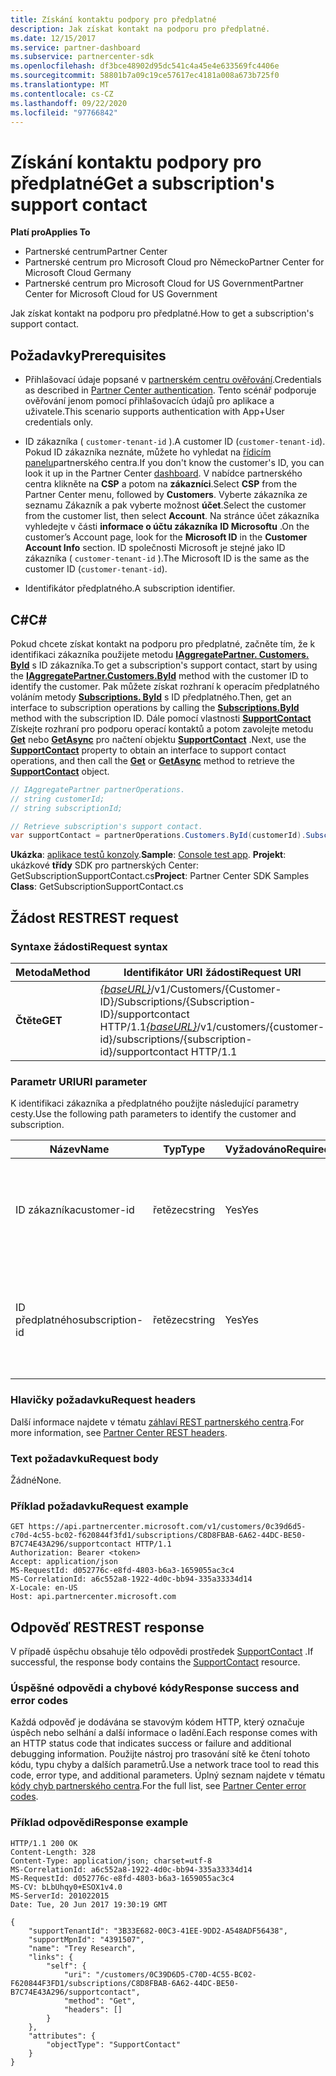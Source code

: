 ```yaml
---
title: Získání kontaktu podpory pro předplatné
description: Jak získat kontakt na podporu pro předplatné.
ms.date: 12/15/2017
ms.service: partner-dashboard
ms.subservice: partnercenter-sdk
ms.openlocfilehash: df3bce48902d95dc541c4a45e4e633569fc4406e
ms.sourcegitcommit: 58801b7a09c19ce57617ec4181a008a673b725f0
ms.translationtype: MT
ms.contentlocale: cs-CZ
ms.lasthandoff: 09/22/2020
ms.locfileid: "97766842"
---
```

# <a name="get-a-subscriptions-support-contact"></a><span data-ttu-id="0260f-103">Získání kontaktu podpory pro předplatné</span><span class="sxs-lookup"><span data-stu-id="0260f-103">Get a subscription's support contact</span></span>

<span data-ttu-id="0260f-104">**Platí pro**</span><span class="sxs-lookup"><span data-stu-id="0260f-104">**Applies To**</span></span>

- <span data-ttu-id="0260f-105">Partnerské centrum</span><span class="sxs-lookup"><span data-stu-id="0260f-105">Partner Center</span></span>
- <span data-ttu-id="0260f-106">Partnerské centrum pro Microsoft Cloud pro Německo</span><span class="sxs-lookup"><span data-stu-id="0260f-106">Partner Center for Microsoft Cloud Germany</span></span>
- <span data-ttu-id="0260f-107">Partnerské centrum pro Microsoft Cloud for US Government</span><span class="sxs-lookup"><span data-stu-id="0260f-107">Partner Center for Microsoft Cloud for US Government</span></span>

<span data-ttu-id="0260f-108">Jak získat kontakt na podporu pro předplatné.</span><span class="sxs-lookup"><span data-stu-id="0260f-108">How to get a subscription's support contact.</span></span>

## <a name="prerequisites"></a><span data-ttu-id="0260f-109">Požadavky</span><span class="sxs-lookup"><span data-stu-id="0260f-109">Prerequisites</span></span>

- <span data-ttu-id="0260f-110">Přihlašovací údaje popsané v [partnerském centru ověřování](partner-center-authentication.md).</span><span class="sxs-lookup"><span data-stu-id="0260f-110">Credentials as described in [Partner Center authentication](partner-center-authentication.md).</span></span> <span data-ttu-id="0260f-111">Tento scénář podporuje ověřování jenom pomocí přihlašovacích údajů pro aplikace a uživatele.</span><span class="sxs-lookup"><span data-stu-id="0260f-111">This scenario supports authentication with App+User credentials only.</span></span>

- <span data-ttu-id="0260f-112">ID zákazníka ( `customer-tenant-id` ).</span><span class="sxs-lookup"><span data-stu-id="0260f-112">A customer ID (`customer-tenant-id`).</span></span> <span data-ttu-id="0260f-113">Pokud ID zákazníka neznáte, můžete ho vyhledat na [řídicím panelu](https://partner.microsoft.com/dashboard)partnerského centra.</span><span class="sxs-lookup"><span data-stu-id="0260f-113">If you don't know the customer's ID, you can look it up in the Partner Center [dashboard](https://partner.microsoft.com/dashboard).</span></span> <span data-ttu-id="0260f-114">V nabídce partnerského centra klikněte na **CSP** a potom na **zákazníci**.</span><span class="sxs-lookup"><span data-stu-id="0260f-114">Select **CSP** from the Partner Center menu, followed by **Customers**.</span></span> <span data-ttu-id="0260f-115">Vyberte zákazníka ze seznamu Zákazník a pak vyberte možnost **účet**.</span><span class="sxs-lookup"><span data-stu-id="0260f-115">Select the customer from the customer list, then select **Account**.</span></span> <span data-ttu-id="0260f-116">Na stránce účet zákazníka vyhledejte v části **informace o účtu zákazníka** **ID Microsoftu** .</span><span class="sxs-lookup"><span data-stu-id="0260f-116">On the customer’s Account page, look for the **Microsoft ID** in the **Customer Account Info** section.</span></span> <span data-ttu-id="0260f-117">ID společnosti Microsoft je stejné jako ID zákazníka ( `customer-tenant-id` ).</span><span class="sxs-lookup"><span data-stu-id="0260f-117">The Microsoft ID is the same as the customer ID  (`customer-tenant-id`).</span></span>

- <span data-ttu-id="0260f-118">Identifikátor předplatného.</span><span class="sxs-lookup"><span data-stu-id="0260f-118">A subscription identifier.</span></span>

## <a name="c"></a><span data-ttu-id="0260f-119">C\#</span><span class="sxs-lookup"><span data-stu-id="0260f-119">C\#</span></span>

<span data-ttu-id="0260f-120">Pokud chcete získat kontakt na podporu pro předplatné, začněte tím, že k identifikaci zákazníka použijete metodu [**IAggregatePartner. Customers. ById**](/dotnet/api/microsoft.store.partnercenter.customers.icustomercollection.byid) s ID zákazníka.</span><span class="sxs-lookup"><span data-stu-id="0260f-120">To get a subscription's support contact, start by using the [**IAggregatePartner.Customers.ById**](/dotnet/api/microsoft.store.partnercenter.customers.icustomercollection.byid) method with the customer ID to identify the customer.</span></span> <span data-ttu-id="0260f-121">Pak můžete získat rozhraní k operacím předplatného voláním metody [**Subscriptions. ById**](/dotnet/api/microsoft.store.partnercenter.customerusers.icustomerusercollection.byid) s ID předplatného.</span><span class="sxs-lookup"><span data-stu-id="0260f-121">Then, get an interface to subscription operations by calling the [**Subscriptions.ById**](/dotnet/api/microsoft.store.partnercenter.customerusers.icustomerusercollection.byid) method with the subscription ID.</span></span> <span data-ttu-id="0260f-122">Dále pomocí vlastnosti [**SupportContact**](/dotnet/api/microsoft.store.partnercenter.subscriptions.isubscription.supportcontact) Získejte rozhraní pro podporu operací kontaktů a potom zavolejte metodu [**Get**](/dotnet/api/microsoft.store.partnercenter.subscriptions.isubscriptionconversioncollection.get) nebo [**GetAsync**](/dotnet/api/microsoft.store.partnercenter.subscriptions.isubscriptionconversioncollection.getasync) pro načtení objektu [**SupportContact**](/dotnet/api/microsoft.store.partnercenter.models.subscriptions.supportcontact) .</span><span class="sxs-lookup"><span data-stu-id="0260f-122">Next, use the [**SupportContact**](/dotnet/api/microsoft.store.partnercenter.subscriptions.isubscription.supportcontact) property to obtain an interface to support contact operations, and then call the [**Get**](/dotnet/api/microsoft.store.partnercenter.subscriptions.isubscriptionconversioncollection.get) or [**GetAsync**](/dotnet/api/microsoft.store.partnercenter.subscriptions.isubscriptionconversioncollection.getasync) method to retrieve the [**SupportContact**](/dotnet/api/microsoft.store.partnercenter.models.subscriptions.supportcontact) object.</span></span>

``` csharp
// IAggregatePartner partnerOperations.
// string customerId;
// string subscriptionId;

// Retrieve subscription's support contact.
var supportContact = partnerOperations.Customers.ById(customerId).Subscriptions.ById(subscriptionId).SupportContact.Get();
```

<span data-ttu-id="0260f-123">**Ukázka**: [aplikace testů konzoly](console-test-app.md).</span><span class="sxs-lookup"><span data-stu-id="0260f-123">**Sample**: [Console test app](console-test-app.md).</span></span> <span data-ttu-id="0260f-124">**Projekt**: ukázkové **třídy** SDK pro partnerských Center: GetSubscriptionSupportContact.cs</span><span class="sxs-lookup"><span data-stu-id="0260f-124">**Project**: Partner Center SDK Samples **Class**: GetSubscriptionSupportContact.cs</span></span>

## <a name="rest-request"></a><span data-ttu-id="0260f-125">Žádost REST</span><span class="sxs-lookup"><span data-stu-id="0260f-125">REST request</span></span>

### <a name="request-syntax"></a><span data-ttu-id="0260f-126">Syntaxe žádosti</span><span class="sxs-lookup"><span data-stu-id="0260f-126">Request syntax</span></span>

| <span data-ttu-id="0260f-127">Metoda</span><span class="sxs-lookup"><span data-stu-id="0260f-127">Method</span></span>  | <span data-ttu-id="0260f-128">Identifikátor URI žádosti</span><span class="sxs-lookup"><span data-stu-id="0260f-128">Request URI</span></span>                                                                                                                    |
|---------|--------------------------------------------------------------------------------------------------------------------------------|
| <span data-ttu-id="0260f-129">**Čtěte**</span><span class="sxs-lookup"><span data-stu-id="0260f-129">**GET**</span></span> | <span data-ttu-id="0260f-130">[*{baseURL}*](partner-center-rest-urls.md)/v1/Customers/{Customer-ID}/Subscriptions/{Subscription-ID}/supportcontact HTTP/1.1</span><span class="sxs-lookup"><span data-stu-id="0260f-130">[*{baseURL}*](partner-center-rest-urls.md)/v1/customers/{customer-id}/subscriptions/{subscription-id}/supportcontact HTTP/1.1</span></span> |

### <a name="uri-parameter"></a><span data-ttu-id="0260f-131">Parametr URI</span><span class="sxs-lookup"><span data-stu-id="0260f-131">URI parameter</span></span>

<span data-ttu-id="0260f-132">K identifikaci zákazníka a předplatného použijte následující parametry cesty.</span><span class="sxs-lookup"><span data-stu-id="0260f-132">Use the following path parameters to identify the customer and subscription.</span></span>

| <span data-ttu-id="0260f-133">Název</span><span class="sxs-lookup"><span data-stu-id="0260f-133">Name</span></span>            | <span data-ttu-id="0260f-134">Typ</span><span class="sxs-lookup"><span data-stu-id="0260f-134">Type</span></span>   | <span data-ttu-id="0260f-135">Vyžadováno</span><span class="sxs-lookup"><span data-stu-id="0260f-135">Required</span></span> | <span data-ttu-id="0260f-136">Popis</span><span class="sxs-lookup"><span data-stu-id="0260f-136">Description</span></span>                                                     |
|-----------------|--------|----------|-----------------------------------------------------------------|
| <span data-ttu-id="0260f-137">ID zákazníka</span><span class="sxs-lookup"><span data-stu-id="0260f-137">customer-id</span></span>     | <span data-ttu-id="0260f-138">řetězec</span><span class="sxs-lookup"><span data-stu-id="0260f-138">string</span></span> | <span data-ttu-id="0260f-139">Yes</span><span class="sxs-lookup"><span data-stu-id="0260f-139">Yes</span></span>      | <span data-ttu-id="0260f-140">Řetězec ve formátu GUID, který identifikuje zákazníka.</span><span class="sxs-lookup"><span data-stu-id="0260f-140">A GUID formatted string that identifies the customer.</span></span>           |
| <span data-ttu-id="0260f-141">ID předplatného</span><span class="sxs-lookup"><span data-stu-id="0260f-141">subscription-id</span></span> | <span data-ttu-id="0260f-142">řetězec</span><span class="sxs-lookup"><span data-stu-id="0260f-142">string</span></span> | <span data-ttu-id="0260f-143">Yes</span><span class="sxs-lookup"><span data-stu-id="0260f-143">Yes</span></span>      | <span data-ttu-id="0260f-144">Řetězec ve formátu GUID, který identifikuje zkušební předplatné.</span><span class="sxs-lookup"><span data-stu-id="0260f-144">A GUID formatted string that identifies the trial subscription.</span></span> |

### <a name="request-headers"></a><span data-ttu-id="0260f-145">Hlavičky požadavku</span><span class="sxs-lookup"><span data-stu-id="0260f-145">Request headers</span></span>

<span data-ttu-id="0260f-146">Další informace najdete v tématu [záhlaví REST partnerského centra](headers.md).</span><span class="sxs-lookup"><span data-stu-id="0260f-146">For more information, see [Partner Center REST headers](headers.md).</span></span>

### <a name="request-body"></a><span data-ttu-id="0260f-147">Text požadavku</span><span class="sxs-lookup"><span data-stu-id="0260f-147">Request body</span></span>

<span data-ttu-id="0260f-148">Žádné</span><span class="sxs-lookup"><span data-stu-id="0260f-148">None.</span></span>

### <a name="request-example"></a><span data-ttu-id="0260f-149">Příklad požadavku</span><span class="sxs-lookup"><span data-stu-id="0260f-149">Request example</span></span>

```http
GET https://api.partnercenter.microsoft.com/v1/customers/0c39d6d5-c70d-4c55-bc02-f620844f3fd1/subscriptions/C8D8FBAB-6A62-44DC-BE50-B7C74E43A296/supportcontact HTTP/1.1
Authorization: Bearer <token>
Accept: application/json
MS-RequestId: d052776c-e8fd-4803-b6a3-1659055ac3c4
MS-CorrelationId: a6c552a8-1922-4d0c-bb94-335a33334d14
X-Locale: en-US
Host: api.partnercenter.microsoft.com
```

## <a name="rest-response"></a><span data-ttu-id="0260f-150">Odpověď REST</span><span class="sxs-lookup"><span data-stu-id="0260f-150">REST response</span></span>

<span data-ttu-id="0260f-151">V případě úspěchu obsahuje tělo odpovědi prostředek [SupportContact](subscription-resources.md#supportcontact) .</span><span class="sxs-lookup"><span data-stu-id="0260f-151">If successful, the response body contains the [SupportContact](subscription-resources.md#supportcontact) resource.</span></span>

### <a name="response-success-and-error-codes"></a><span data-ttu-id="0260f-152">Úspěšné odpovědi a chybové kódy</span><span class="sxs-lookup"><span data-stu-id="0260f-152">Response success and error codes</span></span>

<span data-ttu-id="0260f-153">Každá odpověď je dodávána se stavovým kódem HTTP, který označuje úspěch nebo selhání a další informace o ladění.</span><span class="sxs-lookup"><span data-stu-id="0260f-153">Each response comes with an HTTP status code that indicates success or failure and additional debugging information.</span></span> <span data-ttu-id="0260f-154">Použijte nástroj pro trasování sítě ke čtení tohoto kódu, typu chyby a dalších parametrů.</span><span class="sxs-lookup"><span data-stu-id="0260f-154">Use a network trace tool to read this code, error type, and additional parameters.</span></span> <span data-ttu-id="0260f-155">Úplný seznam najdete v tématu [kódy chyb partnerského centra](error-codes.md).</span><span class="sxs-lookup"><span data-stu-id="0260f-155">For the full list, see [Partner Center error codes](error-codes.md).</span></span>

### <a name="response-example"></a><span data-ttu-id="0260f-156">Příklad odpovědi</span><span class="sxs-lookup"><span data-stu-id="0260f-156">Response example</span></span>

```http
HTTP/1.1 200 OK
Content-Length: 328
Content-Type: application/json; charset=utf-8
MS-CorrelationId: a6c552a8-1922-4d0c-bb94-335a33334d14
MS-RequestId: d052776c-e8fd-4803-b6a3-1659055ac3c4
MS-CV: bLbUhqy0+ESOX1v4.0
MS-ServerId: 201022015
Date: Tue, 20 Jun 2017 19:30:19 GMT

{
    "supportTenantId": "3B33E682-00C3-41EE-9DD2-A548ADF56438",
    "supportMpnId": "4391507",
    "name": "Trey Research",
    "links": {
        "self": {
            "uri": "/customers/0C39D6D5-C70D-4C55-BC02-F620844F3FD1/subscriptions/C8D8FBAB-6A62-44DC-BE50-B7C74E43A296/supportcontact",
            "method": "Get",
            "headers": []
        }
    },
    "attributes": {
        "objectType": "SupportContact"
    }
}
```
